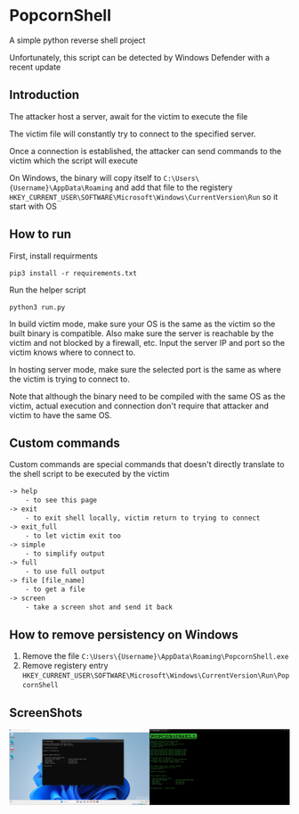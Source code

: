 # PopcornShell
A simple python reverse shell project

Unfortunately, this script can be detected by Windows Defender with a recent update

## Introduction
The attacker host a server, await for the victim to execute the file

The victim file will constantly try to connect to the specified server.

Once a connection is established, the attacker can send commands to the victim which the script will execute

On Windows, the binary will copy itself to `C:\Users\{Username}\AppData\Roaming` and add that file to the registery `HKEY_CURRENT_USER\SOFTWARE\Microsoft\Windows\CurrentVersion\Run` so it start with OS

## How to run
First, install requirments
```
pip3 install -r requirements.txt
```
Run the helper script
```
python3 run.py
```
In build victim mode, make sure your OS is the same as the victim so the built binary is compatible. Also make sure the server is reachable by the victim and not blocked by a firewall, etc. Input the server IP and port so the victim knows where to connect to.

In hosting server mode, make sure the selected port is the same as where the victim is trying to connect to.

Note that although the binary need to be compiled with the same OS as the victim, actual execution and connection don't require that attacker and victim to have the same OS.

## Custom commands
Custom commands are special commands that doesn't directly translate to the shell script to be executed by the victim
```
-> help
    - to see this page
-> exit 
    - to exit shell locally, victim return to trying to connect
-> exit_full 
    - to let victim exit too
-> simple
    - to simplify output
-> full
    - to use full output
-> file [file_name]
    - to get a file
-> screen 
    - take a screen shot and send it back
```

## How to remove persistency on Windows
1. Remove the file `C:\Users\{Username}\AppData\Roaming\PopcornShell.exe`
2. Remove registery entry `HKEY_CURRENT_USER\SOFTWARE\Microsoft\Windows\CurrentVersion\Run\PopcornShell`

## ScreenShots

![alt text](https://github.com/samsara138/PopcornShell/blob/main/Screenshots/ConnectedView.jpg?raw=true "ConnectedView")
